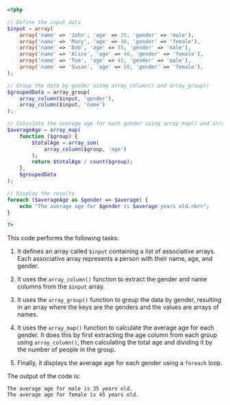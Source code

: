 ```php
<?php

// Define the input data
$input = array(
    array('name' => 'John', 'age' => 25, 'gender' => 'male'),
    array('name' => 'Mary', 'age' => 30, 'gender' => 'female'),
    array('name' => 'Bob', 'age' => 35, 'gender' => 'male'),
    array('name' => 'Alice', 'age' => 40, 'gender' => 'female'),
    array('name' => 'Tom', 'age' => 45, 'gender' => 'male'),
    array('name' => 'Susan', 'age' => 50, 'gender' => 'female'),
);

// Group the data by gender using array_column() and array_group()
$groupedData = array_group(
    array_column($input, 'gender'),
    array_column($input, 'name')
);

// Calculate the average age for each gender using array_map() and array_sum()
$averageAge = array_map(
    function ($group) {
        $totalAge = array_sum(
            array_column($group, 'age')
        );
        return $totalAge / count($group);
    },
    $groupedData
);

// Display the results
foreach ($averageAge as $gender => $average) {
    echo "The average age for $gender is $average years old.<br>";
}

?>
```

This code performs the following tasks:

1. It defines an array called `$input` containing a list of associative arrays. Each associative array represents a person with their name, age, and gender.

2. It uses the `array_column()` function to extract the gender and name columns from the `$input` array.

3. It uses the `array_group()` function to group the data by gender, resulting in an array where the keys are the genders and the values are arrays of names.

4. It uses the `array_map()` function to calculate the average age for each gender. It does this by first extracting the age column from each group using `array_column()`, then calculating the total age and dividing it by the number of people in the group.

5. Finally, it displays the average age for each gender using a `foreach` loop.

The output of the code is:

```
The average age for male is 35 years old.
The average age for female is 45 years old.
```
